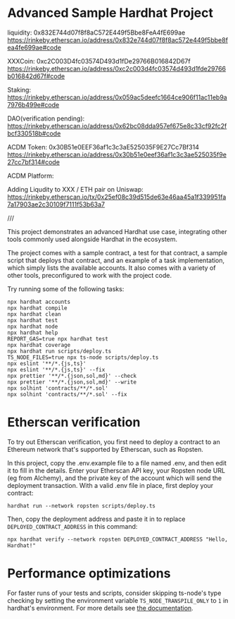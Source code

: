 # Advanced Sample Hardhat Project


liquidity: 0x832E744d07f8f8aC572E449f5Bbe8FeA4fE699ae  https://rinkeby.etherscan.io/address/0x832e744d07f8f8ac572e449f5bbe8fea4fe699ae#code

XXXCoin: 0xc2C003D4fc03574D493d1fDe29766B016842D67f  https://rinkeby.etherscan.io/address/0xc2c003d4fc03574d493d1fde29766b016842d67f#code

Staking: https://rinkeby.etherscan.io/address/0x059ac5deefc1664ce906f11ac11eb9a7976b499e#code

DAO(verification pending): https://rinkeby.etherscan.io/address/0x62bc08dda957ef675e8c33cf92fc2fbcf330518b#code

ACDM Token: 0x30B51e0EEF36af1c3c3aE525035F9E27Cc7Bf314 https://rinkeby.etherscan.io/address/0x30b51e0eef36af1c3c3ae525035f9e27cc7bf314#code

ACDM Platform: 


Adding Liqudity to XXX / ETH pair on Uniswap: https://rinkeby.etherscan.io/tx/0x25ef08c39d515de63e46aa45a1f339951fa7a17903ae2c30109f7111f53b63a7

///


This project demonstrates an advanced Hardhat use case, integrating other tools commonly used alongside Hardhat in the ecosystem.

The project comes with a sample contract, a test for that contract, a sample script that deploys that contract, and an example of a task implementation, which simply lists the available accounts. It also comes with a variety of other tools, preconfigured to work with the project code.

Try running some of the following tasks:

```shell
npx hardhat accounts
npx hardhat compile
npx hardhat clean
npx hardhat test
npx hardhat node
npx hardhat help
REPORT_GAS=true npx hardhat test
npx hardhat coverage
npx hardhat run scripts/deploy.ts
TS_NODE_FILES=true npx ts-node scripts/deploy.ts
npx eslint '**/*.{js,ts}'
npx eslint '**/*.{js,ts}' --fix
npx prettier '**/*.{json,sol,md}' --check
npx prettier '**/*.{json,sol,md}' --write
npx solhint 'contracts/**/*.sol'
npx solhint 'contracts/**/*.sol' --fix
```

# Etherscan verification

To try out Etherscan verification, you first need to deploy a contract to an Ethereum network that's supported by Etherscan, such as Ropsten.

In this project, copy the .env.example file to a file named .env, and then edit it to fill in the details. Enter your Etherscan API key, your Ropsten node URL (eg from Alchemy), and the private key of the account which will send the deployment transaction. With a valid .env file in place, first deploy your contract:

```shell
hardhat run --network ropsten scripts/deploy.ts
```

Then, copy the deployment address and paste it in to replace `DEPLOYED_CONTRACT_ADDRESS` in this command:

```shell
npx hardhat verify --network ropsten DEPLOYED_CONTRACT_ADDRESS "Hello, Hardhat!"
```

# Performance optimizations

For faster runs of your tests and scripts, consider skipping ts-node's type checking by setting the environment variable `TS_NODE_TRANSPILE_ONLY` to `1` in hardhat's environment. For more details see [the documentation](https://hardhat.org/guides/typescript.html#performance-optimizations).
